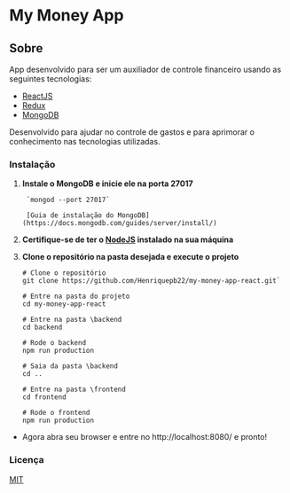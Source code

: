 # My Money App

## Sobre
App desenvolvido para ser um auxiliador de controle financeiro usando as seguintes tecnologias:
- [ReactJS](https://pt-br.reactjs.org/)
- [Redux](https://redux.js.org/)
- [MongoDB](https://www.mongodb.com/)

Desenvolvido para ajudar no controle de gastos e para aprimorar o conhecimento nas tecnologias utilizadas.

### Instalação

1. **Instale o MongoDB e inicie ele na porta 27017**

        `mongod --port 27017`

        [Guia de instalação do MongoDB](https://docs.mongodb.com/guides/server/install/)

2. **Certifique-se de ter o [NodeJS](https://nodejs.org/en/) instalado na sua máquina**

3. **Clone o repositório na pasta desejada e execute o projeto**

    ```shell
    # Clone o repositório
    git clone https://github.com/Henriquepb22/my-money-app-react.git`

    # Entre na pasta do projeto
    cd my-money-app-react

    # Entre na pasta \backend
    cd backend

    # Rode o backend
    npm run production

    # Saia da pasta \backend
    cd ..

    # Entre na pasta \frontend
    cd frontend

    # Rode o frontend
    npm run production
    ```

- Agora abra seu browser e entre no http://localhost:8080/ e pronto!

### Licença
[MIT](https://github.com/Henriquepb22/my-money-app-react/blob/master/LICENSE)

